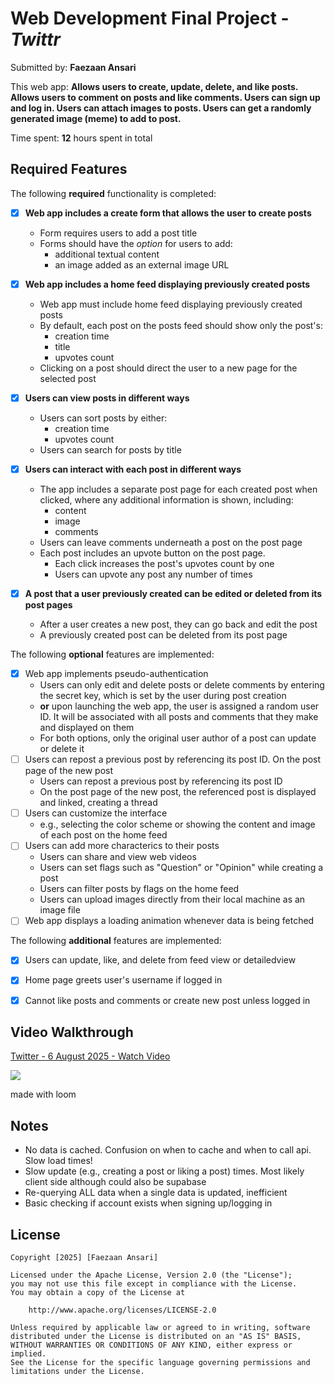# Web Development Final Project - *Twittr*

Submitted by: **Faezaan Ansari**

This web app: **Allows users to create, update, delete, and like posts. Allows users to comment on posts and like comments. Users can sign up and log in. Users can attach images to posts. Users can get a randomly generated image (meme) to add to post.**

Time spent: **12** hours spent in total

## Required Features

The following **required** functionality is completed:


- [X] **Web app includes a create form that allows the user to create posts**
  - Form requires users to add a post title
  - Forms should have the *option* for users to add: 
    - additional textual content
    - an image added as an external image URL
- [X] **Web app includes a home feed displaying previously created posts**
  - Web app must include home feed displaying previously created posts
  - By default, each post on the posts feed should show only the post's:
    - creation time
    - title 
    - upvotes count
  - Clicking on a post should direct the user to a new page for the selected post
- [X] **Users can view posts in different ways**
  - Users can sort posts by either:
    -  creation time
    -  upvotes count
  - Users can search for posts by title
- [X] **Users can interact with each post in different ways**
  - The app includes a separate post page for each created post when clicked, where any additional information is shown, including:
    - content
    - image
    - comments
  - Users can leave comments underneath a post on the post page
  - Each post includes an upvote button on the post page. 
    - Each click increases the post's upvotes count by one
    - Users can upvote any post any number of times

- [X] **A post that a user previously created can be edited or deleted from its post pages**
  - After a user creates a new post, they can go back and edit the post
  - A previously created post can be deleted from its post page

The following **optional** features are implemented:


- [X] Web app implements pseudo-authentication
  - Users can only edit and delete posts or delete comments by entering the secret key, which is set by the user during post creation
  - **or** upon launching the web app, the user is assigned a random user ID. It will be associated with all posts and comments that they make and displayed on them
  - For both options, only the original user author of a post can update or delete it
- [ ] Users can repost a previous post by referencing its post ID. On the post page of the new post
  - Users can repost a previous post by referencing its post ID
  - On the post page of the new post, the referenced post is displayed and linked, creating a thread
- [ ] Users can customize the interface
  - e.g., selecting the color scheme or showing the content and image of each post on the home feed
- [ ] Users can add more characterics to their posts
  - Users can share and view web videos
  - Users can set flags such as "Question" or "Opinion" while creating a post
  - Users can filter posts by flags on the home feed
  - Users can upload images directly from their local machine as an image file
- [ ] Web app displays a loading animation whenever data is being fetched

The following **additional** features are implemented:

* [X] Users can update, like, and delete from feed view or detailedview
* [X] Home page greets user's username if logged in
* [X] Cannot like posts and comments or create new post unless logged in


## Video Walkthrough

<div>
    <a href="https://www.loom.com/share/9ffcd48d20684a7c879f0d46a8b31721">
      <p>Twitter - 6 August 2025 - Watch Video</p>
    </a>
    <a href="https://www.loom.com/share/9ffcd48d20684a7c879f0d46a8b31721">
      <img style="max-width:300px;" src="https://cdn.loom.com/sessions/thumbnails/9ffcd48d20684a7c879f0d46a8b31721-b852074ac0bf1d70-full-play.gif">
    </a>
  </div>

  made with loom

## Notes

* No data is cached. Confusion on when to cache and when to call api. Slow load times!
* Slow update (e.g., creating a post or liking a post) times. Most likely client side although could also be supabase
* Re-querying ALL data when a single data is updated, inefficient
* Basic checking if account exists when signing up/logging in

## License

    Copyright [2025] [Faezaan Ansari]

    Licensed under the Apache License, Version 2.0 (the "License");
    you may not use this file except in compliance with the License.
    You may obtain a copy of the License at

        http://www.apache.org/licenses/LICENSE-2.0

    Unless required by applicable law or agreed to in writing, software
    distributed under the License is distributed on an "AS IS" BASIS,
    WITHOUT WARRANTIES OR CONDITIONS OF ANY KIND, either express or implied.
    See the License for the specific language governing permissions and
    limitations under the License.
